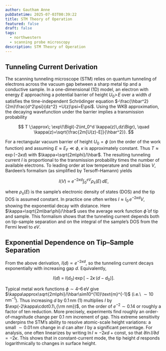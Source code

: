 ```yaml
---
author: Gautham Anne
pubDatetime: 2025-07-03T00:39:22
title: STM Theory of Operation
featured: false
draft: false
tags:
  - northwestern
  - scanning probe microscopy
description: STM Theory of Operation
---
```


## Tunneling Current Derivation

The scanning tunneling microscope (STM) relies on quantum tunneling of electrons across the vacuum gap between a sharp metal tip and a conductive sample. In a one-dimensional (1D) model, an electron with energy $E$ approaching a potential barrier of height $U_0>\!E$ over a width $d$ satisfies the time-independent Schrödinger equation $-\frac{\hbar^2}{2m}\frac{d^2\psi}{dz^2} +U(z)\psi=E\psi$. Using the WKB approximation, the decaying wavefunction under the barrier implies a transmission probability

$$
T \;\approx\; \exp\!\Bigl(-2\int_0^d \kappa(z)\,dz\Bigr),
\quad \kappa(z)=\sqrt{\frac{2m[U(z)-E]}{\hbar^2}}.
$$

For a rectangular vacuum barrier of height $U_0=\phi$ (on the order of the work function) and assuming $E\approx E_F\ll\phi$, $\kappa$ is approximately constant. Thus $T\approx \exp(-2\kappa d)$ with $\kappa=\sqrt{2m\phi}/\hbar$. The resulting tunneling current $I$ is proportional to the transmission probability times the number of available electrons. To leading order at low temperature and small bias $V$, Bardeen’s formalism (as simplified by Tersoff–Hamann) yields

$$
I(V)\;\propto\; e^{-2\kappa d}\int_0^{eV}\rho_s(E)\,dE,
$$

where $\rho_s(E)$ is the sample’s electronic density of states (DOS) and the tip DOS is assumed constant. In practice one often writes $I\approx I_0\,e^{-2\kappa d}V$, showing the exponential decay with distance. Here $\kappa=\sqrt{2m\bar\phi}/\hbar$ uses the average work function $\bar\phi$ of tip and sample. This formalism shows that the tunneling current depends both on tip-sample separation and on the integral of the sample’s DOS from the Fermi level to $eV$.

## Exponential Dependence on Tip–Sample Separation

From the above derivation, $I(d)\propto e^{-2\kappa d}$, so the tunneling current decays exponentially with increasing gap $d$. Equivalently,

$$
I(d)\;=\;I(d_0)\,\exp\bigl[-2\kappa\,(d-d_0)\bigr].
$$

Typical metal work functions $\phi\sim4$–$6\,$eV give $\kappa\approx\sqrt{2m\phi}/\hbar\sim10^{10}\text{m}^{-1}$ (i.e.\ $\sim10\text{ nm}^{-1}$). Thus increasing $d$ by $0.1\,$nm (1) multiplies $I$ by $\exp(-2\kappa\cdot0.1\,{\rm nm})$, on the order of $e^{-2}\sim0.14$ or roughly a factor of ten reduction. More precisely, experiments find roughly an order-of-magnitude change per 0.1 nm increment of gap. This extreme sensitivity underpins the STM’s ability to resolve atomic-scale height variations: a small $\sim0.01\,$nm change in $d$ can alter $I$ by a significant percentage. For analysis, one often linearizes by writing $\ln I\approx -2\kappa d + \text{const}$, so that $\partial \ln I/\partial d = -2\kappa$. This shows that in constant-current mode, the tip height $d$ responds logarithmically to changes in surface height.

